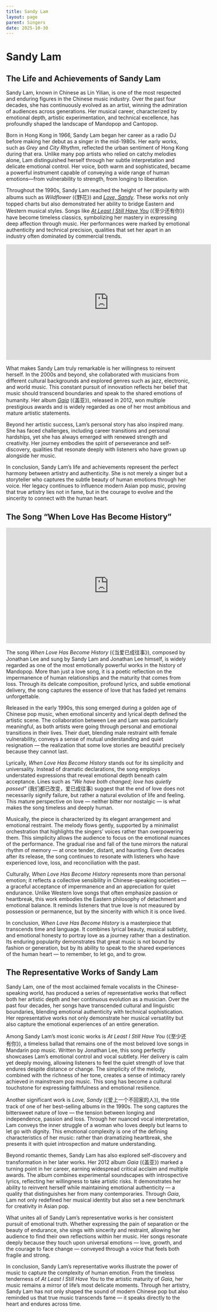 ```yaml
---
title: Sandy Lam
layout: page
parent: Singers
date: 2025-10-30
---
```

# Sandy Lam

## The Life and Achievements of Sandy Lam

Sandy Lam, known in Chinese as Lin Yilian, is one of the most respected and enduring figures in the Chinese music industry. Over the past four decades, she has continuously evolved as an artist, winning the admiration of audiences across generations. Her musical career, characterized by emotional depth, artistic experimentation, and technical excellence, has profoundly shaped the landscape of Mandopop and Cantopop.

Born in Hong Kong in 1966, Sandy Lam began her career as a radio DJ before making her debut as a singer in the mid-1980s. Her early works, such as _Grey_ and _City Rhythm_, reflected the urban sentiment of Hong Kong during that era. Unlike many pop artists who relied on catchy melodies alone, Lam distinguished herself through her subtle interpretation and delicate emotional control. Her voice, both warm and sophisticated, became a powerful instrument capable of conveying a wide range of human emotions—from vulnerability to strength, from longing to liberation.

Throughout the 1990s, Sandy Lam reached the height of her popularity with albums such as _Wildflower_ (《野花》) and _[Love, Sandy](https://zh.wikipedia.org/wiki/Love,_Sandy)_. These works not only topped charts but also demonstrated her ability to bridge Eastern and Western musical styles. Songs like _[At Least I Still Have You](https://www.youtube.com/watch?v=pQlAWZLOpgo)_ (《至少还有你》) have become timeless classics, symbolizing her mastery in expressing deep affection through music. Her performances were marked by emotional authenticity and technical precision, qualities that set her apart in an industry often dominated by commercial trends.

<iframe width="560" height="315" src="https://www.youtube.com/embed/pQlAWZLOpgo?si=bVVaggTHEu59pJS5" title="YouTube video player" frameborder="0" allow="accelerometer; autoplay; clipboard-write; encrypted-media; gyroscope; picture-in-picture; web-share" referrerpolicy="strict-origin-when-cross-origin" allowfullscreen></iframe>

What makes Sandy Lam truly remarkable is her willingness to reinvent herself. In the 2000s and beyond, she collaborated with musicians from different cultural backgrounds and explored genres such as jazz, electronic, and world music. This constant pursuit of innovation reflects her belief that music should transcend boundaries and speak to the shared emotions of humanity. Her album _[Gaia](https://zh.wikipedia.org/wiki/%E8%93%8B%E4%BA%9E_(%E5%B0%88%E8%BC%AF))_ (《盖亚》), released in 2012, won multiple prestigious awards and is widely regarded as one of her most ambitious and mature artistic statements.

Beyond her artistic success, Lam’s personal story has also inspired many. She has faced challenges, including career transitions and personal hardships, yet she has always emerged with renewed strength and creativity. Her journey embodies the spirit of perseverance and self-discovery, qualities that resonate deeply with listeners who have grown up alongside her music.

In conclusion, Sandy Lam’s life and achievements represent the perfect harmony between artistry and authenticity. She is not merely a singer but a storyteller who captures the subtle beauty of human emotions through her voice. Her legacy continues to influence modern Asian pop music, proving that true artistry lies not in fame, but in the courage to evolve and the sincerity to connect with the human heart.

## The Song “When Love Has Become History”

<iframe width="560" height="315" src="https://www.youtube.com/embed/IKA47rEDVSs?si=bx75kEiFZrH5EU2n" title="YouTube video player" frameborder="0" allow="accelerometer; autoplay; clipboard-write; encrypted-media; gyroscope; picture-in-picture; web-share" referrerpolicy="strict-origin-when-cross-origin" allowfullscreen></iframe>

The song _When Love Has Become History_ (《当爱已成往事》), composed by Jonathan Lee and sung by Sandy Lam and Jonathan Lee himself, is widely regarded as one of the most emotionally powerful works in the history of Mandopop. More than just a love song, it is a poetic reflection on the impermanence of human relationships and the maturity that comes from loss. Through its delicate composition, profound lyrics, and subtle emotional delivery, the song captures the essence of love that has faded yet remains unforgettable.

Released in the early 1990s, this song emerged during a golden age of Chinese pop music, when emotional sincerity and lyrical depth defined the artistic scene. The collaboration between Lee and Lam was particularly meaningful, as both artists were going through personal and emotional transitions in their lives. Their duet, blending male restraint with female vulnerability, conveys a sense of mutual understanding and quiet resignation — the realization that some love stories are beautiful precisely because they cannot last.

Lyrically, _When Love Has Become History_ stands out for its simplicity and universality. Instead of dramatic declarations, the song employs understated expressions that reveal emotional depth beneath calm acceptance. Lines such as _“We have both changed; love has quietly passed”_ (我们都已改变，爱已成往事) suggest that the end of love does not necessarily signify failure, but rather a natural evolution of life and feeling. This mature perspective on love — neither bitter nor nostalgic — is what makes the song timeless and deeply human.

Musically, the piece is characterized by its elegant arrangement and emotional restraint. The melody flows gently, supported by a minimalist orchestration that highlights the singers’ voices rather than overpowering them. This simplicity allows the audience to focus on the emotional nuances of the performance. The gradual rise and fall of the tune mirrors the natural rhythm of memory — at once tender, distant, and haunting. Even decades after its release, the song continues to resonate with listeners who have experienced love, loss, and reconciliation with the past.

Culturally, _When Love Has Become History_ represents more than personal emotion; it reflects a collective sensibility in Chinese-speaking societies — a graceful acceptance of impermanence and an appreciation for quiet endurance. Unlike Western love songs that often emphasize passion or heartbreak, this work embodies the Eastern philosophy of detachment and emotional balance. It reminds listeners that true love is not measured by possession or permanence, but by the sincerity with which it is once lived.

In conclusion, _When Love Has Become History_ is a masterpiece that transcends time and language. It combines lyrical beauty, musical subtlety, and emotional honesty to portray love as a journey rather than a destination. Its enduring popularity demonstrates that great music is not bound by fashion or generation, but by its ability to speak to the shared experiences of the human heart — to remember, to let go, and to grow.

## The Representative Works of Sandy Lam

Sandy Lam, one of the most acclaimed female vocalists in the Chinese-speaking world, has produced a series of representative works that reflect both her artistic depth and her continuous evolution as a musician. Over the past four decades, her songs have transcended cultural and linguistic boundaries, blending emotional authenticity with technical sophistication. Her representative works not only demonstrate her musical versatility but also capture the emotional experiences of an entire generation.

Among Sandy Lam’s most iconic works is _At Least I Still Have You_ (《至少还有你》), a timeless ballad that remains one of the most beloved love songs in Mandarin pop music. Written by Jonathan Lee, this song perfectly showcases Lam’s emotional control and vocal subtlety. Her delivery is calm yet deeply moving, allowing listeners to feel the quiet strength of love that endures despite distance or change. The simplicity of the melody, combined with the richness of her tone, creates a sense of intimacy rarely achieved in mainstream pop music. This song has become a cultural touchstone for expressing faithfulness and emotional resilience.

Another significant work is _Love, Sandy_ (《爱上一个不回家的人》), the title track of one of her best-selling albums in the 1990s. The song captures the bittersweet nature of love — the tension between longing and independence, passion and loss. Through her nuanced vocal interpretation, Lam conveys the inner struggle of a woman who loves deeply but learns to let go with dignity. This emotional complexity is one of the defining characteristics of her music: rather than dramatizing heartbreak, she presents it with quiet introspection and mature understanding.

Beyond romantic themes, Sandy Lam has also explored self-discovery and transformation in her later works. Her 2012 album _Gaia_ (《盖亚》) marked a turning point in her career, earning widespread critical acclaim and multiple awards. The album combines experimental soundscapes with introspective lyrics, reflecting her willingness to take artistic risks. It demonstrates her ability to reinvent herself while maintaining emotional authenticity — a quality that distinguishes her from many contemporaries. Through _Gaia_, Lam not only redefined her musical identity but also set a new benchmark for creativity in Asian pop.

What unites all of Sandy Lam’s representative works is her consistent pursuit of emotional truth. Whether expressing the pain of separation or the beauty of endurance, she sings with sincerity and restraint, allowing her audience to find their own reflections within her music. Her songs resonate deeply because they touch upon universal emotions — love, growth, and the courage to face change — conveyed through a voice that feels both fragile and strong.

In conclusion, Sandy Lam’s representative works illustrate the power of music to capture the complexity of human emotion. From the timeless tenderness of _At Least I Still Have You_ to the artistic maturity of _Gaia_, her music remains a mirror of life’s most delicate moments. Through her artistry, Sandy Lam has not only shaped the sound of modern Chinese pop but also reminded us that true music transcends fame — it speaks directly to the heart and endures across time.
